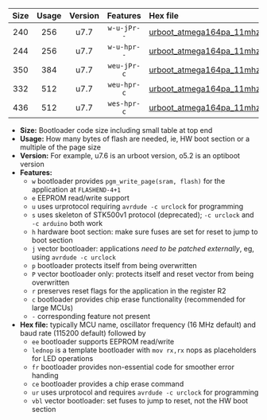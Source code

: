 |Size|Usage|Version|Features|Hex file|
|:-:|:-:|:-:|:-:|:--|
|240|256|u7.7|`w-u-jPr--`|[urboot_atmega164pa_11mhz0592_57600bps_lednop_ur_vbl.hex](https://raw.githubusercontent.com/stefanrueger/urboot.hex/main/mcus/atmega164pa/fcpu_11mhz0592/57600_bps/urboot_atmega164pa_11mhz0592_57600bps_lednop_ur_vbl.hex)|
|244|256|u7.7|`w-u-hpr--`|[urboot_atmega164pa_11mhz0592_57600bps_lednop_fr_ur.hex](https://raw.githubusercontent.com/stefanrueger/urboot.hex/main/mcus/atmega164pa/fcpu_11mhz0592/57600_bps/urboot_atmega164pa_11mhz0592_57600bps_lednop_fr_ur.hex)|
|350|384|u7.7|`weu-jPr-c`|[urboot_atmega164pa_11mhz0592_57600bps_ee_lednop_fr_ce_ur_vbl.hex](https://raw.githubusercontent.com/stefanrueger/urboot.hex/main/mcus/atmega164pa/fcpu_11mhz0592/57600_bps/urboot_atmega164pa_11mhz0592_57600bps_ee_lednop_fr_ce_ur_vbl.hex)|
|332|512|u7.7|`weu-hpr-c`|[urboot_atmega164pa_11mhz0592_57600bps_ee_lednop_fr_ce_ur.hex](https://raw.githubusercontent.com/stefanrueger/urboot.hex/main/mcus/atmega164pa/fcpu_11mhz0592/57600_bps/urboot_atmega164pa_11mhz0592_57600bps_ee_lednop_fr_ce_ur.hex)|
|436|512|u7.7|`wes-hpr-c`|[urboot_atmega164pa_11mhz0592_57600bps_ee_lednop_fr_ce.hex](https://raw.githubusercontent.com/stefanrueger/urboot.hex/main/mcus/atmega164pa/fcpu_11mhz0592/57600_bps/urboot_atmega164pa_11mhz0592_57600bps_ee_lednop_fr_ce.hex)|

- **Size:** Bootloader code size including small table at top end
- **Usage:** How many bytes of flash are needed, ie, HW boot section or a multiple of the page size
- **Version:** For example, u7.6 is an urboot version, o5.2 is an optiboot version
- **Features:**
  + `w` bootloader provides `pgm_write_page(sram, flash)` for the application at `FLASHEND-4+1`
  + `e` EEPROM read/write support
  + `u` uses urprotocol requiring `avrdude -c urclock` for programming
  + `s` uses skeleton of STK500v1 protocol (deprecated); `-c urclock` and `-c arduino` both work
  + `h` hardware boot section: make sure fuses are set for reset to jump to boot section
  + `j` vector bootloader: applications *need to be patched externally*, eg, using `avrdude -c urclock`
  + `p` bootloader protects itself from being overwritten
  + `P` vector bootloader only: protects itself and reset vector from being overwritten
  + `r` preserves reset flags for the application in the register R2
  + `c` bootloader provides chip erase functionality (recommended for large MCUs)
  + `-` corresponding feature not present
- **Hex file:** typically MCU name, oscillator frequency (16 MHz default) and baud rate (115200 default) followed by
  + `ee` bootloader supports EEPROM read/write
  + `lednop` is a template bootloader with `mov rx,rx` nops as placeholders for LED operations
  + `fr` bootloader provides non-essential code for smoother error handing
  + `ce` bootloader provides a chip erase command
  + `ur` uses urprotocol and requires `avrdude -c urclock` for programming
  + `vbl` vector bootloader: set fuses to jump to reset, not the HW boot section

